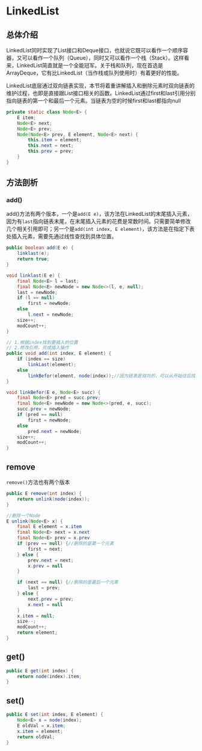 # LinkedList

## 总体介绍

LinkedList同时实现了List接口和Deque接口，也就说它既可以看作一个顺序容器，又可以看作一个队列（Queue），同时又可以看作一个栈（Stack）。这样看来，LinkedList简直就是一个全能冠军。关于栈和队列，现在首选是ArrayDeque，它有比LinkedList（当作栈或队列使用时）有着更好的性能。

LinkedList底层通过双向链表实现，本节将着重讲解插入和删除元素时双向链表的维护过程，也即是直接跟List接口相关的函数。LinkedList通过first和last引用分别指向链表的第一个和最后一个元素。当链表为空的时候first和last都指向null

```java
private static class Node<E> {
    E item;
    Node<E> next;
    Node<E> prev;
    Node(Node<E> prev, E element, Node<E> next) {
        this.item = element;
        this.next = next;
        this.prev = prev;
    }
}
```

## 方法剖析

### add()

add()方法有两个版本，一个是`add(E e)`，该方法在LinkedList的末尾插入元素，因为有`last`指向链表末尾，在末尾插入元素的花费是常数时间。只需要简单修改几个相关引用即可；另一个是`add(int index, E element)`，该方法是在指定下表处插入元素，需要先通过线性查找到具体位置。

```java
public boolean add(E e) {
    linklast(e);
    return true;
}

void linklast(E e) {
    final Node<E> l = last;
    final Node<E> newNode = new Node<>(l, e, null);
    last = newNode;
    if (l == null)
        first = newNode;
    else
        l.next = newNode;
    size++;
    modCount++;
}

// 1.根据index找到要插入的位置
// 2.修改引用，完成插入操作
public void add(int index, E element) {
    if (index == size)
        linkLast(element);
    else
        linkBefor(element, node(index));//因为链表是双向的，可以从开始往后找，也可以从结尾往前找，具体朝那个方向找取决于条件index < (size >> 1)，也即是index是靠近前端还是后端。
}

void linkBefor(E e, Node<E> succ) {
    final Node<E> pred = succ.prev;
    final Node<E> newNode = new Node<>(pred, e, succ);
    succ.prev = newNode;
    if (pred == null)
        first = newNode;
    else
        pred.next = newNode;
    size++;
    modCount++;
}
```

## remove

`remove()`方法也有两个版本

```java
public E remove(int index) {
    return unlink(node(index));
}

//删除一个Node
E unlink(Node<E> x) {
    final E element = x.item
    final Node<E> next = x.next
    final Node<E> prev = x.prev
    if (prev == null) {//删除的是第一个元素
        first = next;
    } else {
        prev.next = next;
        x.prev = null
    }

    if (next == null) {//删除的是最后一个元素
        last = prev;
    } else {
        next.prev = prev;
        x.next = null
    }
    x.item = null;
    size--;
    modCount++;
    return element;
}
```

## get()

```java
public E get(int index) {
    return node(index).item;
}
```

## set()

```java
public E set(int index, E element) {
    Node<E> x = node(index);
    E oldVal = x.item;
    x.item = element;
    return oldVal;
}
```
